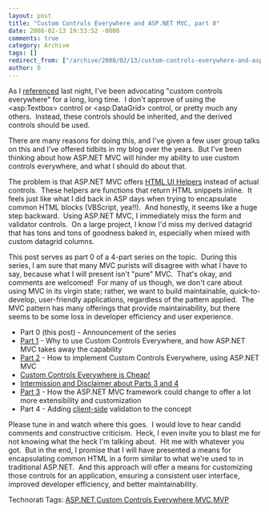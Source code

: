 ```yaml
---
layout: post
title: "Custom Controls Everywhere and ASP.NET MVC, part 0"
date: 2008-02-13 19:53:52 -0800
comments: true
category: Archive
tags: []
redirect_from: ["/archive/2008/02/13/custom-controls-everywhere-and-asp.net-mvc-part-0.aspx"]
author: 0
---
```

<!-- more -->
<p>As I <a target="_blank" href="http://blog.jeffhandley.com/archive/2008/02/12/self-validating-form-controls.aspx">referenced</a> last night, I've been advocating "custom controls everywhere" for a long, long time.  I don't approve of using the &lt;asp:Textbox&gt; control or &lt;asp:DataGrid&gt; control, or pretty much any others.  Instead, these controls should be inherited, and the derived controls should be used.</p>
<p>There are many reasons for doing this, and I've given a few user group talks on this and I've offered tidbits in my blog over the years.  But I've been thinking about how ASP.NET MVC will hinder my ability to use custom controls everywhere, and what I should do about that.</p>
<p>The problem is that ASP.NET MVC offers <a target="_blank" href="http://blog.wekeroad.com/2007/12/05/aspnet-mvc-preview-using-the-mvc-ui-helpers/">HTML UI Helpers</a> instead of actual controls.  These helpers are functions that return HTML snippets inline.  It feels just like what I did back in ASP days when trying to encapsulate common HTML blocks (VBScript, yea!!).  And honestly, it seems like a huge step backward.  Using ASP.NET MVC, I immediately miss the form and validator controls.  On a large project, I know I'd miss my derived datagrid that has tons and tons of goodness baked in, especially when mixed with custom datagrid columns.</p>
<p>This post serves as part 0 of a 4-part series on the topic.  During this series, I am sure that many MVC purists will disagree with what I have to say, because what I will present isn't "pure" MVC.  That's okay, and comments are welcomed!  For many of us though, we don't care about using MVC in its virgin state; rather, we want to build maintainable, quick-to-develop, user-friendly applications, regardless of the pattern applied.  The MVC pattern has many offerings that provide maintainability, but there seems to be some loss in developer efficiency and user experience.</p>
<ul>
    <li>Part 0 (this post) - Announcement of the series </li>
    <li><a href="http://blog.jeffhandley.com/archive/2008/02/24/custom-controls-everywhere-and-asp.net-mvc-part-1.aspx">Part 1</a> - Why to use Custom Controls Everywhere, and how ASP.NET MVC takes away the capability </li>
    <li><a href="http://blog.jeffhandley.com/archive/2008/03/08/custom-controls-everywhere-and-asp.net-mvc-part-2.aspx">Part 2</a> - How to implement Custom Controls Everywhere, using ASP.NET MVC </li>
    <li><a href="http://blog.jeffhandley.com/archive/2008/09/07/custom-controls-everywhere-is-cheap.aspx">Custom Controls Everywhere is Cheap!</a> </li>
    <li><a href="http://blog.jeffhandley.com/archive/2008/09/07/custom-controls-everywhere-and-asp.net-mvc-incomplete.aspx">Intermission and Disclaimer about Parts 3 and 4</a> </li>
    <li><a href="http://blog.jeffhandley.com/archive/2008/09/20/custom-controls-everywhere-and-asp.net-mvc-part-3.aspx">Part 3</a> - How the ASP.NET MVC framework could change to offer a lot more extensibility and customization </li>
    <li>Part 4 - Adding <u>client-side</u> validation to the concept </li>
</ul>
<p>Please tune in and watch where this goes.  I would love to hear candid comments and constructive criticism.  Heck, I even invite you to blast me for not knowing what the heck I'm talking about.  Hit me with whatever you got.  But in the end, I promise that I will have presented a means for encapsulating common HTML in a form similar to what we're used to in traditional ASP.NET.  And this approach will offer a means for customizing those controls for an application, ensuring a consistent user interface, improved developer efficiency, and better maintainability.</p>
<div class="wlWriterSmartContent" id="scid:0767317B-992E-4b12-91E0-4F059A8CECA8:6795a2e4-6f66-4d45-9009-eba32f661986" style="PADDING-RIGHT: 0px; DISPLAY: inline; PADDING-LEFT: 0px; PADDING-BOTTOM: 0px; MARGIN: 0px; PADDING-TOP: 0px">Technorati Tags: <a rel="tag" href="http://technorati.com/tags/ASP.NET">ASP.NET</a>,<a rel="tag" href="http://technorati.com/tags/Custom%20Controls%20Everywhere">Custom Controls Everywhere</a>,<a rel="tag" href="http://technorati.com/tags/MVC">MVC</a>,<a rel="tag" href="http://technorati.com/tags/MVP">MVP</a></div>

